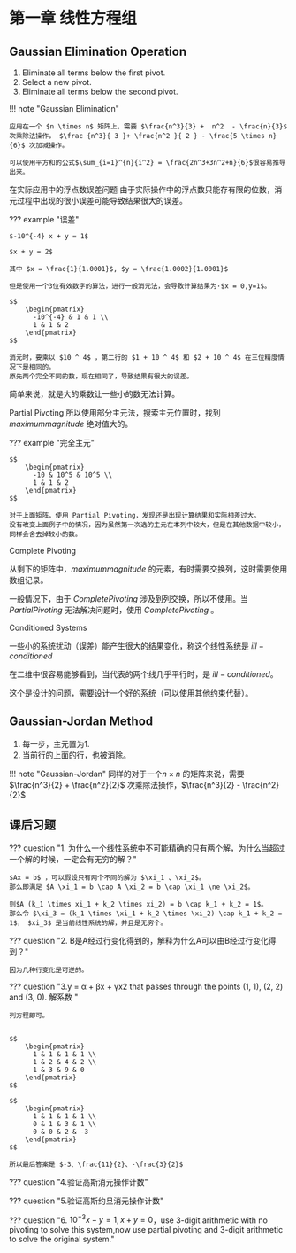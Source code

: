 # 第一章 线性方程组

## Gaussian Elimination Operation

1. Eliminate all terms below the first pivot.
2. Select a new pivot.
3. Eliminate all terms below the second pivot.


!!! note "Gaussian Elimination"

    应用在一个 $n \times n$ 矩阵上，需要 $\frac{n^3}{3} +  n^2  - \frac{n}{3}$ 次乘除法操作， $\frac {n^3}{ 3 }+ \frac{n^2 }{ 2 } - \frac{5 \times n} {6}$ 次加减操作。

    可以使用平方和的公式$\sum_{i=1}^{n}{i^2} = \frac{2n^3+3n^2+n}{6}$很容易推导出来。

在实际应用中的浮点数误差问题
由于实际操作中的浮点数只能存有限的位数，消元过程中出现的很小误差可能导致结果很大的误差。

??? example "误差"

    $-10^{-4} x + y = 1$

    $x + y = 2$

    其中 $x = \frac{1}{1.0001}$, $y = \frac{1.0002}{1.0001}$

    但是使用一个3位有效数字的算法，进行一般消元法，会导致计算结果为·$x = 0,y=1$。

    $$ 
        \begin{pmatrix}
          -10^{-4} & 1 & 1 \\
          1 & 1 & 2
        \end{pmatrix}
    $$

    消元时，要乘以 $10 ^ 4$ ，第二行的 $1 + 10 ^ 4$ 和 $2 + 10 ^ 4$ 在三位精度情况下是相同的。
    原先两个完全不同的数，现在相同了，导致结果有很大的误差。

简单来说，就是大的乘数让一些小的数无法计算。

Partial Pivoting
所以使用部分主元法，搜索主元位置时，找到 $maximum magnitude$ 绝对值大的。

??? example "完全主元"

    $$ 
        \begin{pmatrix}
          -10 & 10^5 & 10^5 \\
          1 & 1 & 2
        \end{pmatrix}
    $$

    对于上面矩阵，使用 Partial Pivoting，发现还是出现计算结果和实际相差过大。
    没有改变上面例子中的情况，因为虽然第一次选的主元在本列中较大，但是在其他数据中较小，同样会舍去掉较小的数。

Complete Pivoting

从剩下的矩阵中，$maximum magnitude$ 的元素，有时需要交换列，这时需要使用数组记录。


一般情况下，由于 $Complete Pivoting$ 涉及到列交换，所以不使用。当 $Partial Pivoting$ 无法解决问题时，使用 $Complete Pivoting$ 。


Conditioned Systems

一些小的系统扰动（误差）能产生很大的结果变化，称这个线性系统是 $ill-conditioned$

在二维中很容易能够看到，当代表的两个线几乎平行时，是 $ill-conditioned$。

这个是设计的问题，需要设计一个好的系统（可以使用其他约束代替）。


## Gaussian-Jordan Method

1. 每一步，主元置为1.
2. 当前行的上面的行，也被消除。

!!! note "Gaussian-Jordan"
    同样的对于一个$n \times n$ 的矩阵来说，需要 $\frac{n^3}{2} +  \frac{n^2}{2}$ 次乘除法操作，$\frac{n^3}{2} - \frac{n^2}{2}$


## 课后习题

??? question "1. 为什么一个线性系统中不可能精确的只有两个解，为什么当超过一个解的时候，一定会有无穷的解？"
    
    $Ax = b$ ，可以假设只有两个不同的解为 $\xi_1 、\xi_2$。
    那么即满足 $A \xi_1 = b \cap A \xi_2 = b \cap \xi_1 \ne \xi_2$。

    则$A (k_1 \times xi_1 + k_2 \times xi_2) = b \cap k_1 + k_2 = 1$。
    那么令 $\xi_3 = (k_1 \times \xi_1 + k_2 \times \xi_2) \cap k_1 + k_2 = 1$， $xi_3$ 是当前线性系统的解，并且是无穷个。

??? question "2. B是A经过行变化得到的，解释为什么A可以由B经过行变化得到？"

    因为几种行变化是可逆的。

??? question "3.y = α + βx + γx2 that passes through the points (1, 1), (2, 2) and (3, 0). 解系数 "

    列方程即可。

    
    $$ 
        \begin{pmatrix}
          1 & 1 & 1 & 1 \\
          1 & 2 & 4 & 2 \\
          1 & 3 & 9 & 0
        \end{pmatrix}
    $$

    $$ 
        \begin{pmatrix}
          1 & 1 & 1 & 1 \\
          0 & 1 & 3 & 1 \\
          0 & 0 & 2 & -3
        \end{pmatrix}
    $$

    所以最后答案是 $-3、\frac{11}{2}、-\frac{3}{2}$

??? question "4.验证高斯消元操作计数"

??? question "5.验证高斯约旦消元操作计数"

??? question "6. $10^{−3}x − y = 1,x + y = 0$，use 3-digit arithmetic with no pivoting to solve this system,now use partial pivoting and 3-digit arithmetic to solve the original system."
